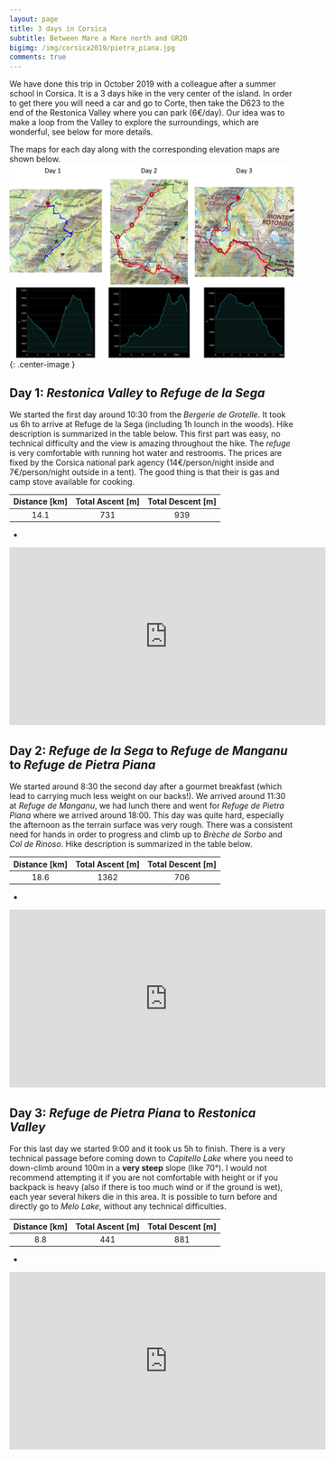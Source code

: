 ```yaml
---
layout: page
title: 3 days in Corsica
subtitle: Between Mare a Mare north and GR20
bigimg: /img/corsica2019/pietra_piana.jpg
comments: true
---
```


We have done this trip in October 2019 with a colleague after a summer school in Corsica. It is a 3 days hike in the very center of the island. In order to get there you will need a car and go to Corte, then take the D623 to the end of the Restonica Valley where you can park (6€/day). Our idea was to make a loop from the Valley to explore the surroundings, which are wonderful, see below for more details.

The maps for each day along with the corresponding elevation maps are shown below.
![Day1 map](../img/corsica2019/map_and_elevation.png){: .center-image }

## Day 1: *Restonica Valley* to *Refuge de la Sega*

We started the first day around 10:30 from the *Bergerie de Grotelle*. It took us 6h to arrive at Refuge de la Sega (including 1h lounch in the woods). Hike description is summarized in the table below. This first part was easy, no technical difficulty and the view is amazing throughout the hike. The *refuge* is very comfortable with running hot water and restrooms. The prices are fixed by the Corsica national park agency (14€/person/night inside and 7€/person/night outside in a tent). The good thing is that their is gas and camp stove available for cooking.


| Distance [km] | Total Ascent [m] | Total Descent [m] |
| :-------------: |:-------------:| :-----:|
| 14.1 | 731 | 939 |

-
<center>
<iframe width="560" height="315" src="https://www.youtube.com/embed/vSDAuAjOhz4" frameborder="0" allow="accelerometer; autoplay; encrypted-media; gyroscope; picture-in-picture" allowfullscreen></iframe>
</center>




## Day 2: *Refuge de la Sega* to *Refuge de Manganu* to *Refuge de Pietra Piana*

We started around 8:30 the second day after a gourmet breakfast (which lead to carrying much less weight on our backs!). We arrived around 11:30 at *Refuge de Manganu*, we had lunch there and went for *Refuge de Pietra Piana* where we arrived around 18:00. This day was quite hard, especially the afternoon as the terrain surface was very rough. There was a consistent need for hands in order to progress and climb up to *Brèche de Sorbo* and *Col de Rinoso*. Hike description is summarized in the table below.

| Distance [km] | Total Ascent [m] | Total Descent [m] |
| :-------------: |:-------------:| :-----:|
| 18.6 | 1362 | 706 |

-

<center>
<iframe width="560" height="315" src="https://www.youtube.com/embed/mZZa2ROloSM" frameborder="0" allow="accelerometer; autoplay; encrypted-media; gyroscope; picture-in-picture" allowfullscreen></iframe>
</center>



## Day 3: *Refuge de Pietra Piana* to *Restonica Valley*

For this last day we started 9:00 and it took us 5h to finish. There is a very technical passage before coming down to *Capitello Lake* where you need to down-climb around 100m in a **very steep** slope (like 70°). I would not recommend attempting it if you are not comfortable with height or if you backpack is heavy (also if there is too much wind or if the ground is wet), each year several hikers die in this area. It is possible to turn before and directly go to *Melo Lake*, without any technical difficulties.

| Distance [km] | Total Ascent [m] | Total Descent [m] |
| :-------------: |:-------------:| :-----:|
| 8.8 | 441 | 881 |

-

<center>
<iframe width="560" height="315" src="https://www.youtube.com/embed/ZQVBFwQg758" frameborder="0" allow="accelerometer; autoplay; encrypted-media; gyroscope; picture-in-picture" allowfullscreen></iframe>
</center>
